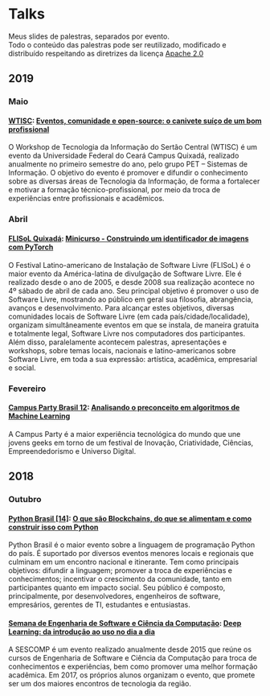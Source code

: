 # Talks

Meus slides de palestras, separados por evento.  
Todo o conteúdo das palestras pode ser reutilizado, modificado e distribuído respeitando as diretrizes da licença [Apache 2.0](https://github.com/isacmoura/talks/blob/master/LICENSE)

## 2019

### Maio
#### [WTISC](https://www.quixada.ufc.br/evento/wtisc/): [Eventos, comunidade e open-source: o canivete suíço de um bom profissional](https://github.com/isacmoura/talks/tree/master/WTISC2019)
O Workshop de Tecnologia da Informação do Sertão Central (WTISC) é um evento da Universidade Federal do Ceará Campus Quixadá, realizado anualmente no primeiro semestre do ano, pelo grupo PET – Sistemas de Informação. O objetivo do evento é promover e difundir o conhecimento sobre as diversas áreas de Tecnologia da Informação, de forma a fortalecer e motivar a formação técnico-profissional, por meio da troca de experiências entre profissionais e acadêmicos.

### Abril
#### [FLISoL Quixadá](https://flisol.info/FLISOL2019/Brasil/Quixada): [Minicurso - Construindo um identificador de imagens com PyTorch](https://github.com/isacmoura/talks/tree/master/FLISOL2019-introducao-ao-pytorch)
O Festival Latino-americano de Instalação de Software Livre (FLISoL) é o maior evento da América-latina de divulgação de Software Livre. Ele é realizado desde o ano de 2005, e desde 2008 sua realização acontece no 4º sábado de abril de cada ano. Seu principal objetivo é promover o uso de Software Livre, mostrando ao público em geral sua filosofia, abrangência, avanços e desenvolvimento. Para alcançar estes objetivos, diversas comunidades locais de Software Livre (em cada país/cidade/localidade), organizam simultâneamente eventos em que se instala, de maneira gratuita e totalmente legal, Software Livre nos computadores dos participantes. Além disso, paralelamente acontecem palestras, apresentações e workshops, sobre temas locais, nacionais e latino-americanos sobre Software Livre, em toda a sua expressão: artística, acadêmica, empresarial e social. 

### Fevereiro
#### [Campus Party Brasil 12](https://brasil.campus-party.org/): [Analisando o preconceito em algoritmos de Machine Learning](https://github.com/isacmoura/talks/tree/master/Campus-Party-Brasil-12)
A Campus Party é a maior experiência tecnológica do mundo que une jovens geeks em torno de um festival de Inovação, Criatividade, Ciências, Empreendedorismo e Universo Digital.

## 2018

### Outubro
#### [Python Brasil [14]](https://2018.pythonbrasil.org.br/): [O que são Blockchains, do que se alimentam e como construir isso com Python](https://github.com/isacmoura/talks/tree/master/Python-Brasil-14)  
Python Brasil é o maior evento sobre a linguagem de programação Python do país. É suportado por diversos eventos menores locais e regionais que culminam em um encontro nacional e itinerante. Tem como principais objetivos: difundir a linguagem; promover a troca de experiências e conhecimentos; incentivar o crescimento da comunidade, tanto em participantes quanto em impacto social. Seu público é composto, principalmente, por desenvolvedores, engenheiros de software, empresários, gerentes de TI, estudantes e entusiastas.

#### [Semana de Engenharia de Software e Ciência da Computação](https://sescomp.russas.ufc.br/): [Deep Learning: da introdução ao uso no dia a dia](https://github.com/isacmoura/talks/tree/master/SESCOMP2018)  
A SESCOMP é um evento realizado anualmente desde 2015 que reúne os cursos de Engenharia de Software e Ciência da Computação para troca de conhecimentos e experiências, bem como promover uma melhor formação acadêmica. Em 2017, os próprios alunos organizam o evento, que promete ser um dos maiores encontros de tecnologia da região.
